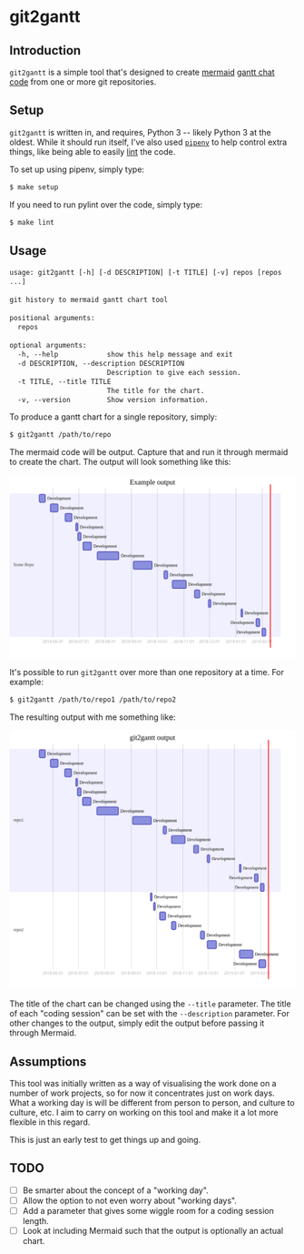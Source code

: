 # git2gantt

## Introduction

`git2gantt` is a simple tool that's designed to create
[mermaid](https://mermaidjs.github.io/) [gantt chat
code](https://mermaidjs.github.io/gantt.html) from one or more git
repositories.

## Setup

`git2gantt` is written in, and requires, Python 3 -- likely Python 3 at the
oldest. While it should run itself, I've also used
[`pipenv`](https://pipenv.readthedocs.io/en/latest/) to help control extra
things, like being able to easily [lint](https://www.pylint.org/) the code.

To set up using pipenv, simply type:

```sh
$ make setup
```

If you need to run pylint over the code, simply type:

```sh
$ make lint
```

## Usage

```
usage: git2gantt [-h] [-d DESCRIPTION] [-t TITLE] [-v] repos [repos ...]

git history to mermaid gantt chart tool

positional arguments:
  repos

optional arguments:
  -h, --help            show this help message and exit
  -d DESCRIPTION, --description DESCRIPTION
                        Description to give each session.
  -t TITLE, --title TITLE
                        The title for the chart.
  -v, --version         Show version information.
```

To produce a gantt chart for a single repository, simply:

```sh
$ git2gantt /path/to/repo
```

The mermaid code will be output. Capture that and run it through mermaid to
create the chart. The output will look something like this:

![Sample1](img/sample1.svg)

It's possible to run `git2gantt` over more than one repository at a time.
For example:

```sh
$ git2gantt /path/to/repo1 /path/to/repo2
```

The resulting output with me something like:

![Sample2](img/sample2.svg)

The title of the chart can be changed using the `--title` parameter. The
title of each "coding session" can be set with the `--description`
parameter. For other changes to the output, simply edit the output before
passing it through Mermaid.

## Assumptions

This tool was initially written as a way of visualising the work done on a
number of work projects, so for now it concentrates just on work days. What
a working day is will be different from person to person, and culture to
culture, etc. I aim to carry on working on this tool and make it a lot more
flexible in this regard.

This is just an early test to get things up and going.

## TODO

- [ ] Be smarter about the concept of a "working day".
- [ ] Allow the option to not even worry about "working days".
- [ ] Add a parameter that gives some wiggle room for a coding session
      length.
- [ ] Look at including Mermaid such that the output is optionally an actual
      chart.

[//]: # (README.md ends here)
